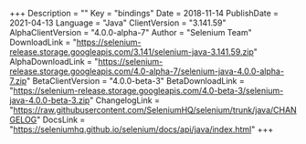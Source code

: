 +++
Description = ""
Key = "bindings"
Date = 2018-11-14
PublishDate = 2021-04-13
Language = "Java"
ClientVersion = "3.141.59"
AlphaClientVersion = "4.0.0-alpha-7"
Author = "Selenium Team"
DownloadLink = "https://selenium-release.storage.googleapis.com/3.141/selenium-java-3.141.59.zip"
AlphaDownloadLink = "https://selenium-release.storage.googleapis.com/4.0-alpha-7/selenium-java-4.0.0-alpha-7.zip"
BetaClientVersion = "4.0.0-beta-3"
BetaDownloadLink = "https://selenium-release.storage.googleapis.com/4.0-beta-3/selenium-java-4.0.0-beta-3.zip"
ChangelogLink = "https://raw.githubusercontent.com/SeleniumHQ/selenium/trunk/java/CHANGELOG"
DocsLink = "https://seleniumhq.github.io/selenium/docs/api/java/index.html"
+++
